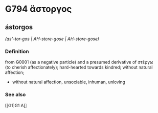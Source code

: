 # G794 ἄστοργος

## ástorgos

_(as'-tor-gos | AH-store-gose | AH-store-gose)_

### Definition

from G0001 (as a negative particle) and a presumed derivative of στέργω (to cherish affectionately); hard-hearted towards kindred; without natural affection; 

- without natural affection, unsociable, inhuman, unloving

### See also

[[G1|G1 Α]]
